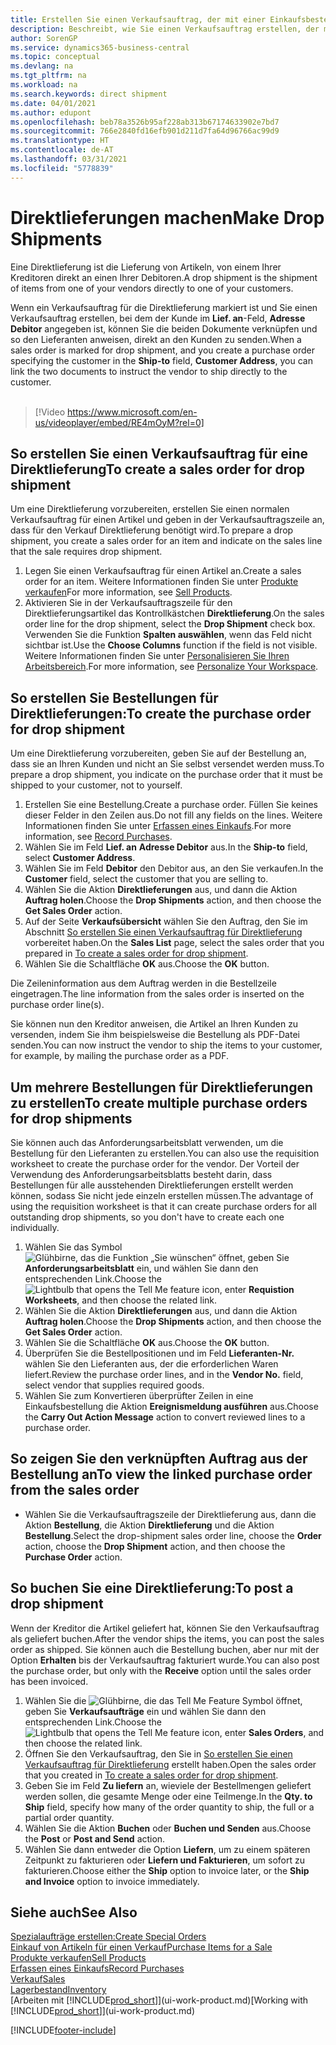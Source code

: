 ```yaml
---
title: Erstellen Sie einen Verkaufsauftrag, der mit einer Einkaufsbestellung für eine direkte Lieferung verknüpft ist | Microsoft Docs
description: Beschreibt, wie Sie einen Verkaufsauftrag erstellen, der mit einer Bestellung verknüpft ist, um sicherzustellen, dass die Artikel vom Kreditor direkt an den Debitor versendet werden
author: SorenGP
ms.service: dynamics365-business-central
ms.topic: conceptual
ms.devlang: na
ms.tgt_pltfrm: na
ms.workload: na
ms.search.keywords: direct shipment
ms.date: 04/01/2021
ms.author: edupont
ms.openlocfilehash: beb78a3526b95af228ab313b67174633902e7bd7
ms.sourcegitcommit: 766e2840fd16efb901d211d7fa64d96766ac99d9
ms.translationtype: HT
ms.contentlocale: de-AT
ms.lasthandoff: 03/31/2021
ms.locfileid: "5778839"
---
```

# <a name="make-drop-shipments"></a><span data-ttu-id="37336-103">Direktlieferungen machen</span><span class="sxs-lookup"><span data-stu-id="37336-103">Make Drop Shipments</span></span>

<span data-ttu-id="37336-104">Eine Direktlieferung ist die Lieferung von Artikeln, von einem Ihrer Kreditoren direkt an einen Ihrer Debitoren.</span><span class="sxs-lookup"><span data-stu-id="37336-104">A drop shipment is the shipment of items from one of your vendors directly to one of your customers.</span></span>

<span data-ttu-id="37336-105">Wenn ein Verkaufsauftrag für die Direktlieferung markiert ist und Sie einen Verkaufsauftrag erstellen, bei dem der Kunde im **Lief. an**-Feld, **Adresse Debitor** angegeben ist, können Sie die beiden Dokumente verknüpfen und so den Lieferanten anweisen, direkt an den Kunden zu senden.</span><span class="sxs-lookup"><span data-stu-id="37336-105">When a sales order is marked for drop shipment, and you create a purchase order specifying the customer in the **Ship-to** field, **Customer Address**, you can link the two documents to instruct the vendor to ship directly to the customer.</span></span>
<br><br>  
  
> [!Video https://www.microsoft.com/en-us/videoplayer/embed/RE4mOyM?rel=0]

## <a name="to-create-a-sales-order-for-drop-shipment"></a><span data-ttu-id="37336-106">So erstellen Sie einen Verkaufsauftrag für eine Direktlieferung</span><span class="sxs-lookup"><span data-stu-id="37336-106">To create a sales order for drop shipment</span></span>

<span data-ttu-id="37336-107">Um eine Direktlieferung vorzubereiten, erstellen Sie einen normalen Verkaufsauftrag für einen Artikel und geben in der Verkaufsauftragszeile an, dass für den Verkauf Direktlieferung benötigt wird.</span><span class="sxs-lookup"><span data-stu-id="37336-107">To prepare a drop shipment, you create a sales order for an item and indicate on the sales line that the sale requires drop shipment.</span></span>

1. <span data-ttu-id="37336-108">Legen Sie einen Verkaufsauftrag für einen Artikel an.</span><span class="sxs-lookup"><span data-stu-id="37336-108">Create a sales order for an item.</span></span> <span data-ttu-id="37336-109">Weitere Informationen finden Sie unter [Produkte verkaufen](sales-how-sell-products.md)</span><span class="sxs-lookup"><span data-stu-id="37336-109">For more information, see [Sell Products](sales-how-sell-products.md).</span></span>
2. <span data-ttu-id="37336-110">Aktivieren Sie in der Verkaufsauftragszeile für den Direktlieferungsartikel das Kontrollkästchen **Direktlieferung**.</span><span class="sxs-lookup"><span data-stu-id="37336-110">On the sales order line for the drop shipment, select the **Drop Shipment** check box.</span></span> <span data-ttu-id="37336-111">Verwenden Sie die Funktion **Spalten auswählen**, wenn das Feld nicht sichtbar ist.</span><span class="sxs-lookup"><span data-stu-id="37336-111">Use the **Choose Columns** function if the field is not visible.</span></span> <span data-ttu-id="37336-112">Weitere Informationen finden Sie unter [Personalisieren Sie Ihren Arbeitsbereich](ui-personalization-user.md).</span><span class="sxs-lookup"><span data-stu-id="37336-112">For more information, see [Personalize Your Workspace](ui-personalization-user.md).</span></span>

## <a name="to-create-the-purchase-order-for-drop-shipment"></a><span data-ttu-id="37336-113">So erstellen Sie Bestellungen für Direktlieferungen:</span><span class="sxs-lookup"><span data-stu-id="37336-113">To create the purchase order for drop shipment</span></span>

<span data-ttu-id="37336-114">Um eine Direktlieferung vorzubereiten, geben Sie auf der Bestellung an, dass sie an Ihren Kunden und nicht an Sie selbst versendet werden muss.</span><span class="sxs-lookup"><span data-stu-id="37336-114">To prepare a drop shipment, you indicate on the purchase order that it must be shipped to your customer, not to yourself.</span></span>

1. <span data-ttu-id="37336-115">Erstellen Sie eine Bestellung.</span><span class="sxs-lookup"><span data-stu-id="37336-115">Create a purchase order.</span></span> <span data-ttu-id="37336-116">Füllen Sie keines dieser Felder in den Zeilen aus.</span><span class="sxs-lookup"><span data-stu-id="37336-116">Do not fill any fields on the lines.</span></span> <span data-ttu-id="37336-117">Weitere Informationen finden Sie unter [Erfassen eines Einkaufs](purchasing-how-record-purchases.md).</span><span class="sxs-lookup"><span data-stu-id="37336-117">For more information, see [Record Purchases](purchasing-how-record-purchases.md).</span></span>
2. <span data-ttu-id="37336-118">Wählen Sie im Feld **Lief. an** **Adresse Debitor** aus.</span><span class="sxs-lookup"><span data-stu-id="37336-118">In the **Ship-to** field, select **Customer Address**.</span></span>
3. <span data-ttu-id="37336-119">Wählen Sie im Feld **Debitor** den Debitor aus, an den Sie verkaufen.</span><span class="sxs-lookup"><span data-stu-id="37336-119">In the **Customer** field, select the customer that you are selling to.</span></span>
4. <span data-ttu-id="37336-120">Wählen Sie die Aktion **Direktlieferungen** aus, und dann die Aktion **Auftrag holen**.</span><span class="sxs-lookup"><span data-stu-id="37336-120">Choose the **Drop Shipments** action, and then choose the **Get Sales Order** action.</span></span>
5. <span data-ttu-id="37336-121">Auf der Seite **Verkaufsübersicht** wählen Sie den Auftrag, den Sie im Abschnitt [So erstellen Sie einen Verkaufsauftrag für Direktlieferung](sales-how-drop-shipment.md#to-create-a-sales-order-for-drop-shipment) vorbereitet haben.</span><span class="sxs-lookup"><span data-stu-id="37336-121">On the **Sales List** page, select the sales order that you prepared in [To create a sales order for drop shipment](sales-how-drop-shipment.md#to-create-a-sales-order-for-drop-shipment).</span></span>
6. <span data-ttu-id="37336-122">Wählen Sie die Schaltfläche **OK** aus.</span><span class="sxs-lookup"><span data-stu-id="37336-122">Choose the **OK** button.</span></span>

<span data-ttu-id="37336-123">Die Zeileninformation aus dem Auftrag werden in die Bestellzeile eingetragen.</span><span class="sxs-lookup"><span data-stu-id="37336-123">The line information from the sales order is inserted on the purchase order line(s).</span></span>

<span data-ttu-id="37336-124">Sie können nun den Kreditor anweisen, die Artikel an Ihren Kunden zu versenden, indem Sie ihm beispielsweise die Bestellung als PDF-Datei senden.</span><span class="sxs-lookup"><span data-stu-id="37336-124">You can now instruct the vendor to ship the items to your customer, for example, by mailing the purchase order as a PDF.</span></span>     

## <a name="to-create-multiple-purchase-orders-for-drop-shipments"></a><span data-ttu-id="37336-125">Um mehrere Bestellungen für Direktlieferungen zu erstellen</span><span class="sxs-lookup"><span data-stu-id="37336-125">To create multiple purchase orders for drop shipments</span></span>

<span data-ttu-id="37336-126">Sie können auch das Anforderungsarbeitsblatt verwenden, um die Bestellung für den Lieferanten zu erstellen.</span><span class="sxs-lookup"><span data-stu-id="37336-126">You can also use the requisition worksheet to create the purchase order for the vendor.</span></span> <span data-ttu-id="37336-127">Der Vorteil der Verwendung des Anforderungsarbeitsblatts besteht darin, dass Bestellungen für alle ausstehenden Direktlieferungen erstellt werden können, sodass Sie nicht jede einzeln erstellen müssen.</span><span class="sxs-lookup"><span data-stu-id="37336-127">The advantage of using the requisition worksheet is that it can create purchase orders for all outstanding drop shipments, so you don't have to create each one individually.</span></span>

1. <span data-ttu-id="37336-128">Wählen Sie das Symbol ![Glühbirne, das die Funktion „Sie wünschen“ öffnet](media/ui-search/search_small.png "Tell Me-Funktion"), geben Sie **Anforderungsarbeitsblatt** ein, und wählen Sie dann den entsprechenden Link.</span><span class="sxs-lookup"><span data-stu-id="37336-128">Choose the ![Lightbulb that opens the Tell Me feature](media/ui-search/search_small.png "Tell me what you want to do") icon, enter **Requistion Worksheets**, and then choose the related link.</span></span>
2. <span data-ttu-id="37336-129">Wählen Sie die Aktion **Direktlieferungen** aus, und dann die Aktion **Auftrag holen**.</span><span class="sxs-lookup"><span data-stu-id="37336-129">Choose the **Drop Shipments** action, and then choose the **Get Sales Order** action.</span></span>
3. <span data-ttu-id="37336-130">Wählen Sie die Schaltfläche **OK** aus.</span><span class="sxs-lookup"><span data-stu-id="37336-130">Choose the **OK** button.</span></span>
4. <span data-ttu-id="37336-131">Überprüfen Sie die Bestellpositionen und im Feld **Lieferanten-Nr.** wählen Sie den Lieferanten aus, der die erforderlichen Waren liefert.</span><span class="sxs-lookup"><span data-stu-id="37336-131">Review the purchase order lines, and in the **Vendor No.** field, select vendor that supplies required goods.</span></span> 
5. <span data-ttu-id="37336-132">Wählen Sie zum Konvertieren überprüfter Zeilen in eine Einkaufsbestellung die Aktion **Ereignismeldung ausführen** aus.</span><span class="sxs-lookup"><span data-stu-id="37336-132">Choose the **Carry Out Action Message** action to convert reviewed lines to a purchase order.</span></span>

## <a name="to-view-the-linked-purchase-order-from-the-sales-order"></a><span data-ttu-id="37336-133">So zeigen Sie den verknüpften Auftrag aus der Bestellung an</span><span class="sxs-lookup"><span data-stu-id="37336-133">To view the linked purchase order from the sales order</span></span>

* <span data-ttu-id="37336-134">Wählen Sie die Verkaufsauftragszeile der Direktlieferung aus, dann die Aktion **Bestellung**, die Aktion **Direktlieferung** und die Aktion **Bestellung**.</span><span class="sxs-lookup"><span data-stu-id="37336-134">Select the drop-shipment sales order line, choose the **Order** action, choose the **Drop Shipment** action, and then choose the **Purchase Order** action.</span></span>

## <a name="to-post-a-drop-shipment"></a><span data-ttu-id="37336-135">So buchen Sie eine Direktlieferung:</span><span class="sxs-lookup"><span data-stu-id="37336-135">To post a drop shipment</span></span>

<span data-ttu-id="37336-136">Wenn der Kreditor die Artikel geliefert hat, können Sie den Verkaufsauftrag als geliefert buchen.</span><span class="sxs-lookup"><span data-stu-id="37336-136">After the vendor ships the items, you can post the sales order as shipped.</span></span> <span data-ttu-id="37336-137">Sie können auch die Bestellung buchen, aber nur mit der Option **Erhalten** bis der Verkaufsauftrag fakturiert wurde.</span><span class="sxs-lookup"><span data-stu-id="37336-137">You can also post the purchase order, but only with the **Receive** option until the sales order has been invoiced.</span></span>

1. <span data-ttu-id="37336-138">Wählen Sie die ![Glühbirne, die das Tell Me Feature](media/ui-search/search_small.png "Tell Me-Funktion") Symbol öffnet, geben Sie **Verkaufsaufträge** ein und wählen Sie dann den entsprechenden Link.</span><span class="sxs-lookup"><span data-stu-id="37336-138">Choose the ![Lightbulb that opens the Tell Me feature](media/ui-search/search_small.png "Tell me what you want to do") icon, enter **Sales Orders**, and then choose the related link.</span></span>
2. <span data-ttu-id="37336-139">Öffnen Sie den Verkaufsauftrag, den Sie in [So erstellen Sie einen Verkaufsauftrag für Direktlieferung](#to-create-a-sales-order-for-drop-shipment) erstellt haben.</span><span class="sxs-lookup"><span data-stu-id="37336-139">Open the sales order that you created in [To create a sales order for drop shipment](#to-create-a-sales-order-for-drop-shipment).</span></span>
3. <span data-ttu-id="37336-140">Geben Sie im Feld **Zu liefern** an, wieviele der Bestellmengen geliefert werden sollen, die gesamte Menge oder eine Teilmenge.</span><span class="sxs-lookup"><span data-stu-id="37336-140">In the **Qty. to Ship** field, specify how many of the order quantity to ship, the full or a partial order quantity.</span></span>
4. <span data-ttu-id="37336-141">Wählen Sie die Aktion **Buchen** oder **Buchen und Senden** aus.</span><span class="sxs-lookup"><span data-stu-id="37336-141">Choose the **Post** or **Post and Send** action.</span></span>
5. <span data-ttu-id="37336-142">Wählen Sie dann entweder die Option **Liefern**, um zu einem späteren Zeitpunkt zu fakturieren oder **Liefern und Fakturieren**, um sofort zu fakturieren.</span><span class="sxs-lookup"><span data-stu-id="37336-142">Choose either the **Ship** option to invoice later, or the **Ship and Invoice** option to invoice immediately.</span></span>

## <a name="see-also"></a><span data-ttu-id="37336-143">Siehe auch</span><span class="sxs-lookup"><span data-stu-id="37336-143">See Also</span></span>

[<span data-ttu-id="37336-144">Spezialaufträge erstellen:</span><span class="sxs-lookup"><span data-stu-id="37336-144">Create Special Orders</span></span>](sales-how-to-create-special-orders.md)  
[<span data-ttu-id="37336-145">Einkauf von Artikeln für einen Verkauf</span><span class="sxs-lookup"><span data-stu-id="37336-145">Purchase Items for a Sale</span></span>](purchasing-how-purchase-products-sale.md)  
[<span data-ttu-id="37336-146">Produkte verkaufen</span><span class="sxs-lookup"><span data-stu-id="37336-146">Sell Products</span></span>](sales-how-sell-products.md)  
[<span data-ttu-id="37336-147">Erfassen eines Einkaufs</span><span class="sxs-lookup"><span data-stu-id="37336-147">Record Purchases</span></span>](purchasing-how-record-purchases.md)  
[<span data-ttu-id="37336-148">Verkauf</span><span class="sxs-lookup"><span data-stu-id="37336-148">Sales</span></span>](sales-manage-sales.md)  
[<span data-ttu-id="37336-149">Lagerbestand</span><span class="sxs-lookup"><span data-stu-id="37336-149">Inventory</span></span>](inventory-manage-inventory.md)  
<span data-ttu-id="37336-150">[Arbeiten mit [!INCLUDE[prod_short](includes/prod_short.md)]](ui-work-product.md)</span><span class="sxs-lookup"><span data-stu-id="37336-150">[Working with [!INCLUDE[prod_short](includes/prod_short.md)]](ui-work-product.md)</span></span>


[!INCLUDE[footer-include](includes/footer-banner.md)]